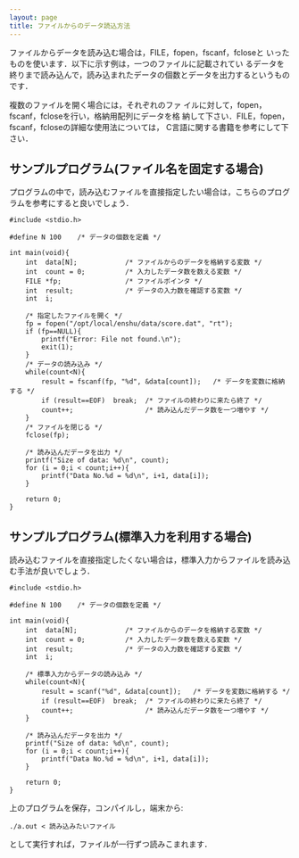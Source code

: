 ```yaml
---
layout: page
title: ファイルからのデータ読込方法
---
```


ファイルからデータを読み込む場合は，FILE，fopen，fscanf，fcloseと
いったものを使います．以下に示す例は，一つのファイルに記載されてい
るデータを終りまで読み込んで，読み込まれたデータの個数とデータを出力するというものです．

複数のファイルを開く場合には，それぞれのファ
イルに対して，fopen，fscanf，fcloseを行い，格納用配列にデータを格
納して下さい．FILE，fopen，fscanf，fcloseの詳細な使用法については，
C言語に関する書籍を参考にして下さい．

## サンプルプログラム(ファイル名を固定する場合)
プログラムの中で，読み込むファイルを直接指定したい場合は，こちらのプログラムを参考にすると良いでしょう．

```
#include <stdio.h>

#define N 100    /* データの個数を定義 */

int main(void){
    int  data[N];            /* ファイルからのデータを格納する変数 */
    int  count = 0;          /* 入力したデータ数を数える変数 */
    FILE *fp;                /* ファイルポインタ */
    int  result;             /* データの入力数を確認する変数 */
    int  i;

    /* 指定したファイルを開く */
    fp = fopen("/opt/local/enshu/data/score.dat", "rt");
    if (fp==NULL){
        printf("Error: File not found.\n");
        exit(1);
    }
    /* データの読み込み */
    while(count<N){
        result = fscanf(fp, "%d", &data[count]);   /* データを変数に格納する */
        if (result==EOF)  break;  /* ファイルの終わりに来たら終了 */
        count++;                  /* 読み込んだデータ数を一つ増やす */
    }
    /* ファイルを閉じる */
    fclose(fp);

    /* 読み込んだデータを出力 */
    printf("Size of data: %d\n", count);
    for (i = 0;i < count;i++){
        printf("Data No.%d = %d\n", i+1, data[i]);
    }

    return 0;
}
```


## サンプルプログラム(標準入力を利用する場合)
読み込むファイルを直接指定したくない場合は，標準入力からファイルを読み込む手法が良いでしょう．

```
#include <stdio.h>

#define N 100    /* データの個数を定義 */

int main(void){
    int  data[N];            /* ファイルからのデータを格納する変数 */
    int  count = 0;          /* 入力したデータ数を数える変数 */
    int  result;             /* データの入力数を確認する変数 */
    int  i;

    /* 標準入力からデータの読み込み */
    while(count<N){
        result = scanf("%d", &data[count]);   /* データを変数に格納する */
        if (result==EOF)  break;  /* ファイルの終わりに来たら終了 */
        count++;                  /* 読み込んだデータ数を一つ増やす */
    }

    /* 読み込んだデータを出力 */
    printf("Size of data: %d\n", count);
    for (i = 0;i < count;i++){
        printf("Data No.%d = %d\n", i+1, data[i]);
    }

    return 0;
}
```

上のプログラムを保存，コンパイルし，端末から:

`./a.out < 読み込みたいファイル `

として実行すれば，ファイルが一行ずつ読みこまれます．

